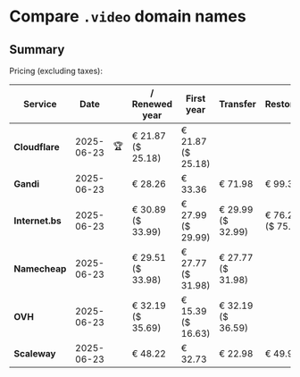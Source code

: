 # Compare `.video` domain names

## Summary

Pricing (excluding taxes):

| Service | Date |  | / Renewed year | First year | Transfer | Restoration |
|--|--|--|--|--|--|--|
| **Cloudflare** | 2025-06-23 | 🏆 | € 21.87<br>($ 25.18) | € 21.87<br>($ 25.18) |  |  |
| **Gandi** | 2025-06-23 |  | € 28.26 | € 33.36 | € 71.98 | € 99.31 |
| **Internet.bs** | 2025-06-23 |  | € 30.89<br>($ 33.99) | € 27.99<br>($ 29.99) | € 29.99<br>($ 32.99) | € 76.25<br>($ 75.25) |
| **Namecheap** | 2025-06-23 |  | € 29.51<br>($ 33.98) | € 27.77<br>($ 31.98) | € 27.77<br>($ 31.98) |  |
| **OVH** | 2025-06-23 |  | € 32.19<br>($ 35.69) | € 15.39<br>($ 16.63) | € 32.19<br>($ 36.59) |  |
| **Scaleway** | 2025-06-23 |  | € 48.22 | € 32.73 | € 22.98 | € 49.99 |
